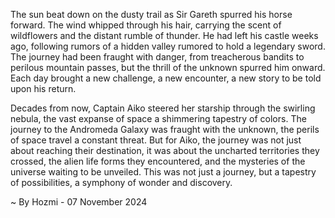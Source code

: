 
The sun beat down on the dusty trail as Sir Gareth spurred his horse forward. The wind whipped through his hair, carrying the scent of wildflowers and the distant rumble of thunder. He had left his castle weeks ago, following rumors of a hidden valley rumored to hold a legendary sword. The journey had been fraught with danger, from treacherous bandits to perilous mountain passes, but the thrill of the unknown spurred him onward. Each day brought a new challenge, a new encounter, a new story to be told upon his return.

Decades from now, Captain Aiko steered her starship through the swirling nebula, the vast expanse of space a shimmering tapestry of colors. The journey to the Andromeda Galaxy was fraught with the unknown, the perils of space travel a constant threat. But for Aiko, the journey was not just about reaching their destination, it was about the uncharted territories they crossed, the alien life forms they encountered, and the mysteries of the universe waiting to be unveiled. This was not just a journey, but a tapestry of possibilities, a symphony of wonder and discovery. 

~ By Hozmi - 07 November 2024
